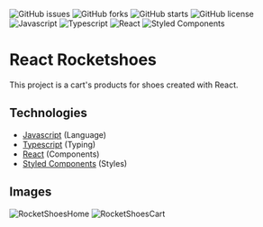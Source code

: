 ![GitHub issues](https://img.shields.io/github/issues/programador404/react_rocketshoes)
![GitHub forks](https://img.shields.io/github/forks/programador404/react_rocketshoes)
![GitHub starts](https://img.shields.io/github/stars/programador404/react_rocketshoes)
![GitHub license](https://img.shields.io/github/license/programador404/react_rocketshoes)
![Javascript](https://img.shields.io/badge/Javascript-Language-yellow)
![Typescript](https://img.shields.io/badge/Typescript-Language-blue)
![React](https://img.shields.io/badge/React-components-orange)
![Styled Components](https://img.shields.io/badge/StyledComponents-Styles-purple)

# React Rocketshoes
This project is a cart's products for shoes created with React.

## Technologies
- [Javascript](https://developer.mozilla.org/pt-BR/docs/Web/JavaScript) (Language)
- [Typescript](https://www.typescriptlang.org/) (Typing)
- [React](https://pt-br.reactjs.org/) (Components)
- [Styled Components](https://styled-components.com/) (Styles)

## Images
![RocketShoesHome](https://user-images.githubusercontent.com/48457700/128644880-fd16d9d4-4a73-472d-9647-86133e84f40c.PNG)
![RocketShoesCart](https://user-images.githubusercontent.com/48457700/128644894-2affb867-9cb0-4249-a3b5-bf508ee8f009.PNG)
